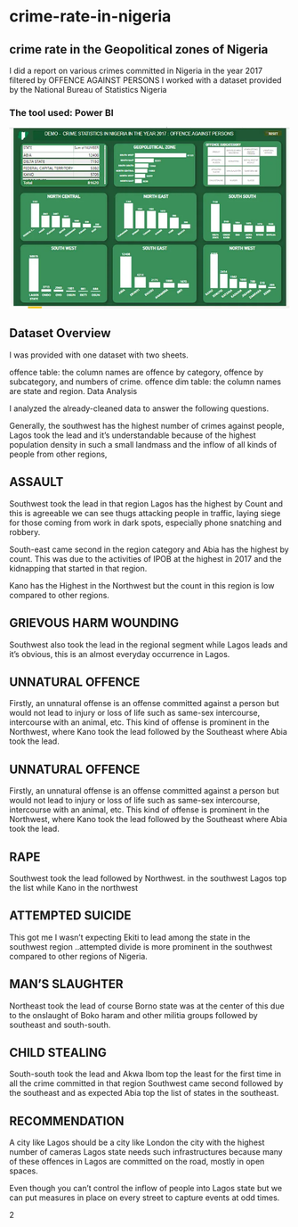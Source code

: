 # crime-rate-in-nigeria

## crime rate in the Geopolitical zones of Nigeria

I did a report on various crimes committed in Nigeria in the year 2017 filtered by OFFENCE AGAINST PERSONS I worked with a dataset provided by the National Bureau of Statistics Nigeria

### The tool used: Power BI

![](https://github.com/chefgene/world-sucide-rate-overview-1985-2016/blob/main/wiki_img/1_jJGOIdLm7DHW4P0jxAOjKw.webp)

## Dataset Overview

I was provided with one dataset with two sheets.

offence table: the column names are offence by category, offence by subcategory, and numbers of crime.
offence dim table: the column names are state and region.
Data Analysis

I analyzed the already-cleaned data to answer the following questions.

Generally, the southwest has the highest number of crimes against people, Lagos took the lead and it’s understandable because of the highest population density in such a small landmass and the inflow of all kinds of people from other regions,

## ASSAULT

Southwest took the lead in that region Lagos has the highest by Count and this is agreeable we can see thugs attacking people in traffic, laying siege for those coming from work in dark spots, especially phone snatching and robbery.

South-east came second in the region category and Abia has the highest by count. This was due to the activities of IPOB at the highest in 2017 and the kidnapping that started in that region.

Kano has the Highest in the Northwest but the count in this region is low compared to other regions.

## GRIEVOUS HARM WOUNDING

Southwest also took the lead in the regional segment while Lagos leads and it’s obvious, this is an almost everyday occurrence in Lagos.

## UNNATURAL OFFENCE

Firstly, an unnatural offense is an offense committed against a person but would not lead to injury or loss of life such as same-sex intercourse, intercourse with an animal, etc.
This kind of offense is prominent in the Northwest, where Kano took the lead followed by the Southeast where Abia took the lead.


## UNNATURAL OFFENCE

Firstly, an unnatural offense is an offense committed against a person but would not lead to injury or loss of life such as same-sex intercourse, intercourse with an animal, etc.
This kind of offense is prominent in the Northwest, where Kano took the lead followed by the Southeast where Abia took the lead.

## RAPE

Southwest took the lead followed by Northwest. in the southwest Lagos top the list while Kano in the northwest

## ATTEMPTED SUICIDE

This got me I wasn’t expecting Ekiti to lead among the state in the southwest region ..attempted divide is more prominent in the southwest compared to other regions of Nigeria.

## MAN’S SLAUGHTER

Northeast took the lead of course Borno state was at the center of this due to the onslaught of Boko haram and other militia groups followed by southeast and south-south.

## CHILD STEALING

South-south took the lead and Akwa Ibom top the least for the first time in all the crime committed in that region Southwest came second followed by the southeast and as expected Abia top the list of states in the southeast.

## RECOMMENDATION

A city like Lagos should be a city like London the city with the highest number of cameras Lagos state needs such infrastructures because many of these offences in Lagos are committed on the road, mostly in open spaces.

Even though you can’t control the inflow of people into Lagos state but we can put measures in place on every street to capture events at odd times.

2















